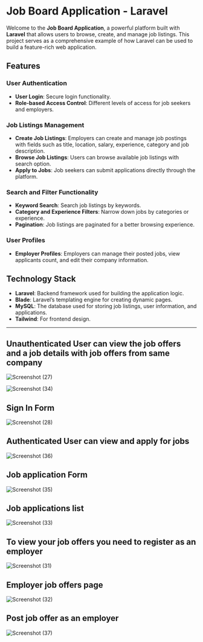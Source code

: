 # Job Board Application - Laravel

Welcome to the **Job Board Application**, a powerful platform built with **Laravel** that allows users to browse, create, and manage job listings. This project serves as a comprehensive example of how Laravel can be used to build a feature-rich web application.

## Features

### User Authentication
- **User Login**: Secure login functionality.
- **Role-based Access Control**: Different levels of access for job seekers and employers.

### Job Listings Management
- **Create Job Listings**: Employers can create and manage job postings with fields such as title, location, salary, experience, category and job description.
- **Browse Job Listings**: Users can browse available job listings with search option.
- **Apply to Jobs**: Job seekers can submit applications directly through the platform.

### Search and Filter Functionality
- **Keyword Search**: Search job listings by keywords.
- **Category and Experience Filters**: Narrow down jobs by categories or experience.
- **Pagination**: Job listings are paginated for a better browsing experience.

### User Profiles
- **Employer Profiles**: Employers can manage their posted jobs, view applicants count, and edit their company information.

## Technology Stack

- **Laravel**: Backend framework used for building the application logic.
- **Blade**: Laravel’s templating engine for creating dynamic pages.
- **MySQL**: The database used for storing job listings, user information, and applications.
- **Tailwind**: For frontend design.

---
## Unauthenticated User can view the job offers and a job details with job offers from same company

![Screenshot (27)](https://github.com/user-attachments/assets/0986f84d-a86e-4b3c-8349-15f44ad19bba)

![Screenshot (34)](https://github.com/user-attachments/assets/fe294af3-fcde-44a6-924d-a89fc9181589)

## Sign In Form

![Screenshot (28)](https://github.com/user-attachments/assets/223e717e-facf-4506-97b0-61c7138c05f0)

## Authenticated User can view and apply for jobs

![Screenshot (36)](https://github.com/user-attachments/assets/21fa8bac-5be7-4068-962e-dc94524c48dd)

## Job application Form

![Screenshot (35)](https://github.com/user-attachments/assets/440b4c06-62eb-4846-b8b4-c007530b459b)

## Job applications list

![Screenshot (33)](https://github.com/user-attachments/assets/b14779c3-0b87-408f-a300-3ec59e49bd8f)

## To view your job offers you need to register as an employer

![Screenshot (31)](https://github.com/user-attachments/assets/a2cb4ee2-2715-4ae3-81bf-0b1de2d7bd2c)

## Employer job offers page

![Screenshot (32)](https://github.com/user-attachments/assets/23468c7f-4dd0-455e-a0aa-e7c3c2ad445d)

## Post job offer as an employer

![Screenshot (37)](https://github.com/user-attachments/assets/50ca1807-1f95-4a32-8069-37186af65336)

